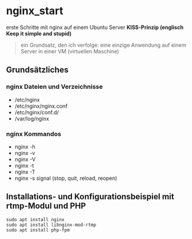 # nginx_start
erste Schritte mit nginx auf einem Ubuntu Server
**KISS-Prinzip (englisch Keep it simple and stupid)**
>ein Grundsatz, den ich verfolge: eine einzige Anwendung auf einem Server in einer VM (virtuellen Maschine)
## Grundsätzliches
### nginx Dateien und Verzeichnisse
- /etc/nginx
- /etc/nginx/nginx.conf
- /etc/nginx/conf.d/
- /var/log/nginx
### nginx Kommandos
- nginx -h
- nginx -v
- nginx -V
- nginx -t
- nginx -T
- nginx -s signal (stop, quit, reload, reopen)
## Installations- und Konfigurationsbeispiel mit rtmp-Modul und PHP
```
sudo apt install nginx
sudo apt install libnginx-mod-rtmp
sudo apt install php-fpm
```
